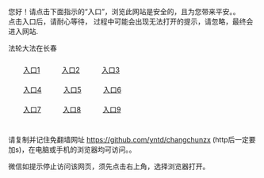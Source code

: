 您好！请点击下面指示的“入口”，浏览此网站是安全的，且为您带来平安。。 <br/>
点击入口后，请耐心等待， 过程中可能会出现无法打开的提示，请忽略，最终会进入网站. </br>

法轮大法在长春<br/>
<div style="padding:10px"><a style="margin:20px" target="_blank" href="https://d20nrqxkx4x6yw.cloudfront.net/2Qpsp?hmmyxkpg" id="ccLink1" rel="nofollow">入口1</a> <a target="_blank" style="margin:20px" href="https://djbyan7bqy0fs.cloudfront.net/2Qpsp?zynspy" id="ccLink2" rel="nofollow">入口2</a> <a style="margin:20px" target="_blank" href="https://d3m2yvth7qb4zs.cloudfront.net/2Qpsp?wpbbmmo" id="ccLink3" rel="nofollow">入口3</a></div>

<div style="padding:10px" ><a style="margin:20px" target="_blank" href="https://d20nrqxkx4x6yw.cloudfront.net/2Qpsp?hmmyxkpg" id="ccLink4" rel="nofollow">入口4</a> <a style="margin:20px" href="https://djbyan7bqy0fs.cloudfront.net/2Qpsp?zynspy" target="_blank" id="ccLink5" rel="nofollow">入口5</a> <a style="margin:20px" href="https://d3m2yvth7qb4zs.cloudfront.net/2Qpsp?wpbbmmo" target="_blank" id="ccLink6" rel="nofollow">入口6</a></div>

<div style="padding:10px"><a style="margin:20px" target="_blank" href="https://d20nrqxkx4x6yw.cloudfront.net/2Qpsp?hmmyxkpg" id="ccLink7" rel="nofollow">入口7</a> <a style="margin:20px" href="https://djbyan7bqy0fs.cloudfront.net/2Qpsp?zynspy" target="_blank" id="ccLink8" rel="nofollow">入口8</a> <a style="margin:20px" target="_blank" href="https://d3m2yvth7qb4zs.cloudfront.net/2Qpsp?wpbbmmo" id="ccLink9" rel="nofollow">入口9</a></div>

<br/>



请复制并记住免翻墙网址 https://github.com/yntd/changchunzx (http后一定要加s)，在电脑或手机的浏览器均可访问。。<br/>

微信如提示停止访问该网页，须先点击右上角，选择浏览器打开。
